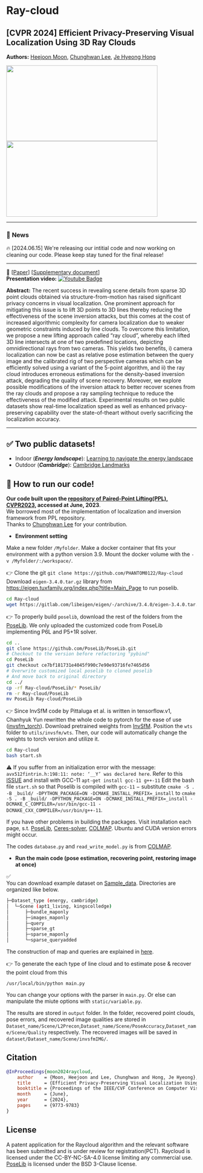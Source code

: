 # Ray-cloud 

## [CVPR 2024] Efficient Privacy-Preserving Visual Localization Using 3D Ray Clouds
**Authors:** [Heejoon Moon](https://github.com/PHANTOM0122), [Chunghwan Lee](https://github.com/Fusroda-h), [Je Hyeong Hong](https://sites.google.com/view/hyvision)

<img src=https://github.com/PHANTOM0122/Ray-cloud/assets/50229148/d1b077fc-d4b4-429a-a8a8-d142d4b6d4de width="400" height="200"> <img src=https://github.com/PHANTOM0122/Ray-cloud/assets/50229148/f67d0db4-fec3-4cb3-b018-6d851753f6ea width="400" height="200">

*************************************
### :rocket: **News** 
:fire: [2024.06.15] We're releasing our intitial code and now working on cleaning our code. Please keep stay tuned for the final release!

*************************************
:page_with_curl: \[[Paper](https://openaccess.thecvf.com/content/CVPR2024/papers/Moon_Efficient_Privacy-Preserving_Visual_Localization_Using_3D_Ray_Clouds_CVPR_2024_paper.pdf)] \[[Supplementary document](https://openaccess.thecvf.com/content/CVPR2024/supplemental/Moon_Efficient_Privacy-Preserving_Visual_CVPR_2024_supplemental.pdf)] 
<br/>
**Presentation video:** [![Youtube Badge](https://img.shields.io/badge/Youtube-ff0000?style=flat-square&logo=youtube&link=https://www.youtube.com/channel/UCkWMYftPuCZSBy34Od8KpEw)](https://www.youtube.com/watch?v=oECeygDJ5rY)

**Abstract:** The recent success in revealing scene details from sparse 3D point clouds obtained via structure-from-motion has
raised significant privacy concerns in visual localization.
One prominent approach for mitigating this issue is to lift
3D points to 3D lines thereby reducing the effectiveness of
the scene inversion attacks, but this comes at the cost of increased algorithmic complexity for camera localization due
to weaker geometric constraints induced by line clouds. To
overcome this limitation, we propose a new lifting approach
called “ray cloud”, whereby each lifted 3D line intersects at
one of two predefined locations, depicting omnidirectional
rays from two cameras. This yields two benefits, i) camera localization can now be cast as relative pose estimation between the query image and the calibrated rig of two
perspective cameras which can be efficiently solved using a
variant of the 5-point algorithm, and ii) the ray cloud introduces erroneous estimations for the density-based inversion attack, degrading the quality of scene recovery. Moreover, we explore possible modifications of the inversion attack to better recover scenes from the ray clouds and propose a ray sampling technique to reduce the effectiveness
of the modified attack. Experimental results on two public
datasets show real-time localization speed as well as enhanced privacy-preserving capability over the state-of-theart without overly sacrificing the localization accuracy.
*************************************

## :white_check_mark: Two public datasets!	
- Indoor (**_Energy landscape_**): [Learning to navigate the energy landscape](https://graphics.stanford.edu/projects/reloc/) </br>
- Outdoor (**_Cambridge_**): [Cambridge Landmarks](https://www.repository.cam.ac.uk/items/53788265-cb98-42ee-b85b-7a0cbc8eddb3)

## :running: How to run our code!
**Our code built upon the [repository of Paired-Point Lifting(PPL), CVPR2023](https://github.com/Fusroda-h/ppl/tree/main), accessed at June, 2023**. </br>
We borrowed most of the implementation of localization and inversion framework from PPL repository. </br>
Thanks to [Chunghwan Lee](https://github.com/Fusroda-h) for your contribution. </br>

- **Environment setting**

Make a new folder `/Myfolder`.
Make a docker container that fits your environment with a python version 3.9.
Mount the docker volume with the `-v /Myfolder/:/workspace/`.

:point_right: Clone the git `git clone https://github.com/PHANTOM0122/Ray-cloud`
Download `eigen-3.4.0.tar.gz` library from https://eigen.tuxfamily.org/index.php?title=Main_Page to run poselib.

```bash
cd Ray-cloud
wget https://gitlab.com/libeigen/eigen/-/archive/3.4.0/eigen-3.4.0.tar.gz
```

:point_right: To properly build `poselib`, download the rest of the folders from the [PoseLib](https://github.com/vlarsson/PoseLib).
We only uploaded the customized code from PoseLib implementing P6L and P5+1R solver.

```bash
cd ..
git clone https://github.com/PoseLib/PoseLib.git
# Checkout to the version before refactoring "pybind"
cd PoseLib
git checkout ce7bf181731e4045f990c7e90e93716fe7465d56
# Overwrite customized local poselib to cloned poselib
# And move back to original directory
cd ../
cp -rf Ray-cloud/PoseLib/* PoseLib/
rm -r Ray-cloud/PoseLib
mv PoseLib Ray-cloud/PoseLib
```

:point_right: Since InvSfM code by Pittaluga et al. is written in tensorflow.v1, Chanhyuk Yun rewritten the whole code to pytorch for the ease of use ([invsfm_torch](https://github.com/ChanhyukYun/invSfM_torch)).
Download pretrained weights from [InvSfM](https://github.com/francescopittaluga/invsfm).
Position the `wts` folder to `utils/invsfm/wts`.
Then, our code will automatically change the weights to torch version and utilize it.

```bash
cd Ray-cloud
bash start.sh
```

:warning: If you suffer from an initialization error with the message: `avx512fintrin.h:198:11: note: ‘__Y’ was declared here`.
Refer to this [ISSUE](https://github.com/pytorch/pytorch/issues/77939#issue-1242584624) and install with GCC-11
`apt-get install gcc-11 g++-11`
Edit the bash file `start.sh` so that Poselib is compiled with `gcc-11` $-$ substitute `cmake -S . -B _build/ -DPYTHON_PACKAGE=ON -DCMAKE_INSTALL_PREFIX=_install`
to `cmake -S . -B _build/ -DPYTHON_PACKAGE=ON -DCMAKE_INSTALL_PREFIX=_install -DCMAKE_C_COMPILER=/usr/bin/gcc-11 -DCMAKE_CXX_COMPILER=/usr/bin/g++-11`.

If you have other problems in building the packages.
Visit installation each page, s.t. [PoseLib](https://github.com/vlarsson/PoseLib), [Ceres-solver](http://ceres-solver.org/installation.html), [COLMAP](https://colmap.github.io/install.html).
Ubuntu and CUDA version errors might occur.

The codes `database.py` and `read_write_model.py` is from [COLMAP](https://github.com/colmap/colmap).
- **Run the main code (pose estimation, recovering point, restoring image at once)**

:white_check_mark:	
You can download example dataset on [Sample_data](https://1drv.ms/u/s!AlaAkmWU9TVG6yIqNBD0PlN43Ewe?e=2gIN1F).
Directories are organized like below.
```bash
├─Dataset_type (energy, cambridge)
│  └─Scene (apt1_living, kingscolledge)
│      ├─bundle_maponly
│      ├─images_maponly
│      ├─query
│      ├─sparse_gt
│      ├─sparse_maponly
│      └─sparse_queryadded
```
The construction of map and queries are explained in [here](documents/Lee_et_al_cvpr23_supplemat.pdf).

:point_right: To generate the each type of line cloud and to estimate pose & recover the point cloud from this

```
/usr/local/bin/python main.py
```

You can change your options with the parser in `main.py`.
Or else can manipulate the miute options with `static/variable.py`.

The results are stored in `output` folder.
In the folder, recovered point clouds, pose errors, and recovered image qualities are stored in `Dataset_name/Scene/L2Precon`,`Dataset_name/Scene/PoseAccuracy`,`Dataset_name/Scene/Quality` respectively.
The recovered images will be saved in `dataset/Dataset_name/Scene/invsfmIMG/`.

## Citation
```bibtex
@InProceedings{moon2024raycloud,
    author    = {Moon, Heejoon and Lee, Chunghwan and Hong, Je Hyeong},
    title     = {Efficient Privacy-Preserving Visual Localization Using 3D Ray Clouds},
    booktitle = {Proceedings of the IEEE/CVF Conference on Computer Vision and Pattern Recognition (CVPR)},
    month     = {June},
    year      = {2024},
    pages     = {9773-9783}
}
```

## License
A patent application for the Raycloud algorithm and the relevant software has been submitted and is under review for registration(PCT).
Raycloud is licensed under the CC-BY-NC-SA-4.0 license limiting any commercial use.
[PoseLib](https://github.com/vlarsson/PoseLib) is licensed under the BSD 3-Clause license.

